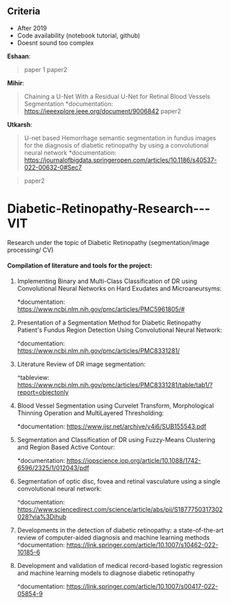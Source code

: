 ## Criteria
- After 2019 
- Code availability (notebook tutorial, github)
- Doesnt sound too complex

**Eshaan**:
> paper 1
> paper2

**Mihir**:
> Chaining a U-Net With a Residual U-Net for Retinal Blood Vessels Segmentation
  *documentation: https://ieeexplore.ieee.org/document/9006842
> paper2

**Utkarsh**:
> U-net based Hemorrhage semantic segmentation in fundus images for the diagnosis of diabetic retinopathy by using a convolutional neural network
  *documentation: https://journalofbigdata.springeropen.com/articles/10.1186/s40537-022-00632-0#Sec7

> paper2
  

# Diabetic-Retinopathy-Research---VIT
Research under the topic of Diabetic Retinopathy (segmentation/image processing/ CV)
#### Compilation of literature and tools for the project:

1. Implementing Binary and Multi-Class Classification of DR using Convolutional Neural Networks on Hard Exudates and Microaneursyms:                                  
   
   *documentation: https://www.ncbi.nlm.nih.gov/pmc/articles/PMC5961805/# 

2. Presentation of a Segmentation Method for Diabetic Retinopathy Patient's Fundus Region Detection Using Convolutional Neural Network: 

   ^documentation: https://www.ncbi.nlm.nih.gov/pmc/articles/PMC8331281/

3. Literature Review of DR image segmentation:

   ^tableview: https://www.ncbi.nlm.nih.gov/pmc/articles/PMC8331281/table/tab1/?report=objectonly
   
4.  Blood Vessel Segmentation using Curvelet Transform, Morphological Thinning Operation and MultiLayered Thresholding:

    *documentation: https://www.ijsr.net/archive/v4i6/SUB155543.pdf

5.  Segmentation and Classification of DR using Fuzzy-Means Clustering and Region Based Active Contour:
     
    *documentation: https://iopscience.iop.org/article/10.1088/1742-6596/2325/1/012043/pdf
    
6.  Segmentation of optic disc, fovea and retinal vasculature using a single convolutional neural network:

    ^documentation: https://www.sciencedirect.com/science/article/abs/pii/S1877750317302028?via%3Dihub
    
7. Developments in the detection of diabetic retinopathy: a state-of-the-art review of computer-aided diagnosis and machine learning methods
   ^documentation: https://link.springer.com/article/10.1007/s10462-022-10185-6

8. Development and validation of medical record-based logistic regression and machine learning models to diagnose diabetic retinopathy

   ^documentation: https://link.springer.com/article/10.1007/s00417-022-05854-9

